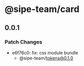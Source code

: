 # @sipe-team/card

## 0.0.1

### Patch Changes

- e6f76c0: fix: css module bundle
  - @sipe-team/tokens@0.1.0

